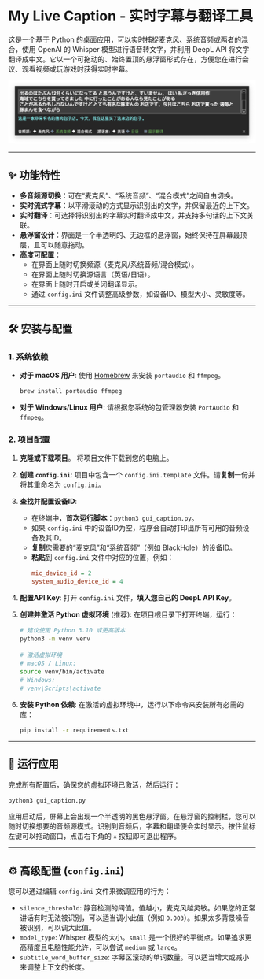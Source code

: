 # My Live Caption - 实时字幕与翻译工具

这是一个基于 Python 的桌面应用，可以实时捕捉麦克风、系统音频或两者的混合，使用 OpenAI 的 Whisper 模型进行语音转文字，并利用 DeepL API 将文字翻译成中文。它以一个可拖动的、始终置顶的悬浮窗形式存在，方便您在进行会议、观看视频或玩游戏时获得实时字幕。

![应用截图](./assets/Screenshot1.png)

---

## ✨ 功能特性

- **多音频源切换**：可在“麦克风”、“系统音频”、“混合模式”之间自由切换。
- **实时流式字幕**：以平滑滚动的方式显示识别出的文字，并保留最近的上下文。
- **实时翻译**：可选择将识别出的字幕实时翻译成中文，并支持多句话的上下文关联。
- **悬浮窗设计**：界面是一个半透明的、无边框的悬浮窗，始终保持在屏幕最顶层，且可以随意拖动。
- **高度可配置**：
    - 在界面上随时切换频源（麦克风/系统音频/混合模式）。
    - 在界面上随时切换源语言（英语/日语）。
    - 在界面上随时开启或关闭翻译显示。
    - 通过 `config.ini` 文件调整高级参数，如设备ID、模型大小、灵敏度等。

---

## 🛠️ 安装与配置

### 1. 系统依赖

- **对于 macOS 用户**:
  使用 [Homebrew](https://brew.sh/index_zh-cn) 来安装 `portaudio` 和 `ffmpeg`。
  ```bash
  brew install portaudio ffmpeg
  ```
- **对于 Windows/Linux 用户**:
  请根据您系统的包管理器安装 `PortAudio` 和 `ffmpeg`。

### 2. 项目配置

1.  **克隆或下载项目**。
    将项目文件下载到您的电脑上。

2.  **创建 `config.ini`**:
    项目中包含一个 `config.ini.template` 文件。请**复制**一份并将其重命名为 `config.ini`。

3.  **查找并配置设备ID**:
    - 在终端中，**首次运行脚本**：`python3 gui_caption.py`。
    - 如果 `config.ini` 中的设备ID为空，程序会自动打印出所有可用的音频设备及其ID。
    - **复制**您需要的“麦克风”和“系统音频”（例如 BlackHole）的设备ID。
    - **粘贴**到 `config.ini` 文件中对应的位置，例如：
      ```ini
      mic_device_id = 2
      system_audio_device_id = 4
      ```

4.  **配置API Key**:
    打开 `config.ini` 文件，**填入您自己的 DeepL API Key**。

5.  **创建并激活 Python 虚拟环境** (推荐):
    在项目根目录下打开终端，运行：
    ```bash
    # 建议使用 Python 3.10 或更高版本
    python3 -m venv venv
    
    # 激活虚拟环境
    # macOS / Linux:
    source venv/bin/activate
    # Windows:
    # venv\Scripts\activate
    ```

6.  **安装 Python 依赖**:
    在激活的虚拟环境中，运行以下命令来安装所有必需的库：
    ```bash
    pip install -r requirements.txt
    ```

---

## 🚀 运行应用

完成所有配置后，确保您的虚拟环境已激活，然后运行：

```bash
python3 gui_caption.py
```

应用启动后，屏幕上会出现一个半透明的黑色悬浮窗。在悬浮窗的控制栏，您可以随时切换想要的音频源模式。识别到音频后，字幕和翻译便会实时显示。按住鼠标左键可以拖动窗口，点击右下角的 `✕` 按钮即可退出程序。

---

## ⚙️ 高级配置 (`config.ini`)

您可以通过编辑 `config.ini` 文件来微调应用的行为：

- `silence_threshold`: 静音检测的阈值。值越小，麦克风越灵敏。如果您的正常讲话有时无法被识别，可以适当调小此值（例如 `0.003`）。如果太多背景噪音被识别，可以调大此值。
- `model_type`: Whisper 模型的大小。`small` 是一个很好的平衡点。如果追求更高精度且电脑性能允许，可以尝试 `medium` 或 `large`。
- `subtitle_word_buffer_size`: 字幕区滚动的单词数量。可以适当增大或减小来调整上下文的长度。
